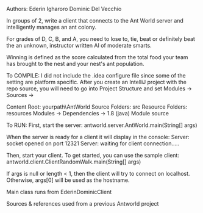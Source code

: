 Authors:
Ederin Igharoro
Dominic Del Vecchio

In groups of 2, write a client that connects to the Ant World server and intelligently manages an ant colony.

For grades of D, C, B, and A, you need to lose to, tie, beat or definitely beat the an unknown, instructor written AI of moderate smarts.

Winning is defined as the score calculated from the total food your team has brought to the nest and your nest's ant population.

To COMPILE:
I did not include the .idea configure file since some of the setting are platform specific.
After you create an IntelliJ project with the repo source, you will need to go into Project Structure and set
Modules -> Sources ->

Content Root: yourpath\AntWorld
Source Folders: src
Resource Folders: resources
Modules -> Dependencies -> 
1.8 (java)
Module source

To RUN:
First, start the server:
antworld.server.AntWorld.main(String[] args)


When the server is ready for a client it will display in the console:
Server: socket opened on port 12321
Server: waiting for client connection.....

Then, start your client. To get started, you can use the sample client:
antworld.client.ClientRandomWalk.main(String[] args)

If args is null or length < 1, then the client will try to connect on localhost. Otherwise, args[0] will be used as the hostname.

Main class runs from EderinDominicClient

Sources & references used from a previous Antworld project
  
